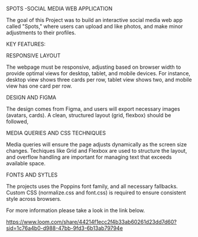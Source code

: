 SPOTS -SOCIAL MEDIA WEB APPLICATION

The goal of this Project was to build an interactive social media web app called "Spots," where users can upload and like photos, and make minor adjustments to their profiles.

KEY FEATURES:

RESPONSIVE LAYOUT

The webpage must be responsive, adjusting based on browser width to provide optimal views for desktop, tablet, and mobile devices. For instance, desktop view shows three cards per row, tablet view shows two, and mobile view has one card per row.

DESIGN AND FIGMA

The design comes from Figma, and users will export necessary images (avatars, cards). A clean, structured layout (grid, flexbox) should be followed, 

MEDIA QUERIES AND CSS TECHNIQUES

Media queries will ensure the page adjusts dynamically as the screen size changes.
Techiques like Grid and Flexbox are used to structure the layout, and overflow handling are important for managing text that exceeds available space.

FONTS AND SYTLES

The projects uses the Poppins font family, and all necessary fallbacks. Custom CSS (normalize.css and font.css) is required to ensure consistent style across browsers.

For more information please take a look in the link below.


https://www.loom.com/share/44214f1ecc2f4b33ab60261d23dd7d60?sid=1c76a4b0-d988-47bb-9fd3-6b13ab79794e
